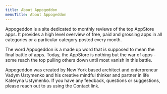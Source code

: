 ```yaml
---
title: About Appogeddon
menuTitle: About Appogeddon
---
```


Appogeddon is a site dedicated to monthly reviews of the top AppStore apps. It provides a high level overview of free, paid and grossing apps in all categories or a particular category posted every month. 

The word Appogeddon is a made up word that is supposed to mean the final battle of apps. Today, the AppStore is nothing but the war of apps - some reach the top pulling others down until most vanish in this battle. 

Appogeddon was created by New York based architect and enterpreneur Vadym Ustymenko and his creative mindful thinker and partner in life Kateryna Ustymenko. If you have any feedback, questions or suggestions, please reach out to us using the Contact link. 

